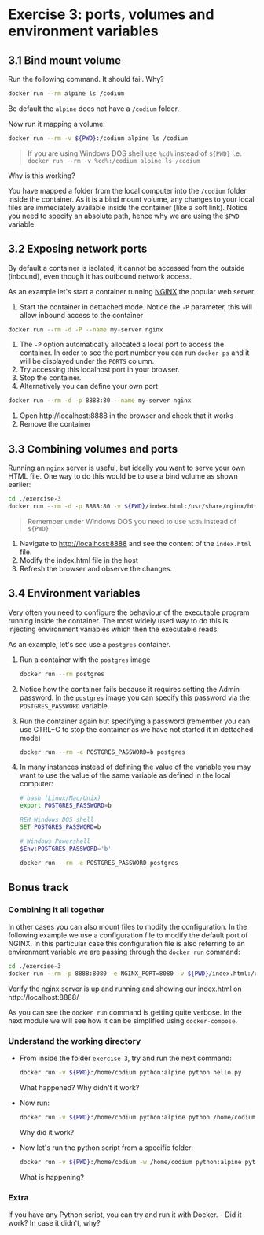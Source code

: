 # Exercise 3: ports, volumes and environment variables

## 3.1 Bind mount volume

Run the following command. It should fail. Why?
  ```bash
  docker run --rm alpine ls /codium
  ```

Be default the `alpine` does not have a `/codium` folder.

Now run it mapping a volume:
```bash
docker run --rm -v ${PWD}:/codium alpine ls /codium
```
> If you are using Windows DOS shell use `%cd%` instead of `${PWD}` i.e. `docker run --rm -v %cd%:/codium alpine ls /codium`

Why is this working?

You have mapped a folder from the local computer into the `/codium` folder inside the container. As it is a bind mount volume, any changes to your local files are immediately available inside the container (like a soft link). Notice you need to specify an absolute path, hence why we are using the `$PWD` variable.

## 3.2 Exposing network ports

By default a container is isolated, it cannot be accessed from the outside (inbound), even though it has outbound network access.

As an example let's start a container running [NGINX](https://www.nginx.com/) the popular web server.

1. Start the container in dettached mode. Notice the `-P` parameter, this will allow inbound access to the container
  ```bash
  docker run --rm -d -P --name my-server nginx
  ```
1. The `-P` option automatically allocated a local port to access the container. In order to see the port number you can run `docker ps` and it will be displayed under the `PORTS` column.
1. Try accessing this localhost port in your browser.
1. Stop the container.
1. Alternatively you can define your own port
  ```bash
  docker run --rm -d -p 8888:80 --name my-server nginx
  ```
1. Open http://localhost:8888 in the browser and check that it works
1. Remove the container

## 3.3 Combining volumes and ports
Running an `nginx` server is useful, but ideally you want to serve your own HTML file. One way to do this would be to use a bind volume as shown earlier:

```bash
cd ./exercise-3
docker run --rm -d -p 8888:80 -v ${PWD}/index.html:/usr/share/nginx/html/index.html nginx
```
> Remember under Windows DOS you need to use `%cd%` instead of `${PWD}`
1. Navigate to [http://localhost:8888](http://localhost:8888) and see the content of the `index.html` file.
1. Modify the index.html file in the host
1. Refresh the browser and observe the changes. 

## 3.4 Environment variables
Very often you need to configure the behaviour of the executable program running inside the container. The most widely used way to do this is injecting environment variables which then the executable reads.

As an example, let's see use a `postgres` container.

1. Run a container with the `postgres` image
   ```bash
   docker run --rm postgres
   ```

1. Notice how the container fails because it requires setting the Admin password. In the `postgres` image you can specify this password via the `POSTGRES_PASSWORD` variable.

1. Run the container again but specifying a password (remember you can use CTRL+C to stop the container as we have not started it in dettached mode)
   ```bash
   docker run --rm -e POSTGRES_PASSWORD=b postgres
   ``` 

1. In many instances instead of defining the value of the variable you may want to use the value of the same variable as defined in the local computer:
   ```bash
   # bash (Linux/Mac/Unix)
   export POSTGRES_PASSWORD=b
   ```
   ```cmd
   REM Windows DOS shell
   SET POSTGRES_PASSWORD=b
   ```
   ```powershell
   # Windows Powershell
   $Env:POSTGRES_PASSWORD='b'
   ```
   ```bash
   docker run --rm -e POSTGRES_PASSWORD postgres
   ```

## Bonus track
### Combining it all together

In other cases you can also mount files to modify the configuration. In the following example we use a configuration file to modify the default port of NGINX. In this particular case this configuration file is also referring to an environment variable we are passing through the `docker run` command:

```bash
cd ./exercise-3
docker run --rm -p 8888:8080 -e NGINX_PORT=8080 -v ${PWD}/index.html:/usr/share/nginx/html/index.html -v ${PWD}/conf:/etc/nginx/templates nginx
```

Verify the nginx server is up and running and showing our index.html on http://localhost:8888/

As you can see the `docker run` command is getting quite verbose. In the next module we will see how it can be simplified using `docker-compose`.

### Understand the working directory

- From inside the folder `exercise-3`, try and run the next command:
  ```bash
  docker run -v ${PWD}:/home/codium python:alpine python hello.py
  ```
  What happened? Why didn't it work?

- Now run:
  ```bash
  docker run -v ${PWD}:/home/codium python:alpine python /home/codium/hello.py
  ```
  Why did it work?
  
- Now let's run the python script from a specific folder:
  ```bash
  docker run -v ${PWD}:/home/codium -w /home/codium python:alpine python hello.py
  ```
  What is happening?

### Extra

If you have any Python script, you can try and run it with Docker. - Did it work? In case it didn't, why?
